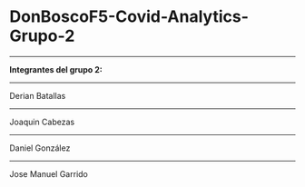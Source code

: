 # DonBoscoF5-Covid-Analytics-Grupo-2
___
**Integrantes del grupo 2:**
___
Derian Batallas
___
Joaquin Cabezas
___
Daniel González
___
Jose Manuel Garrido
